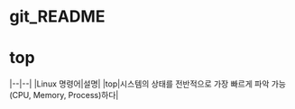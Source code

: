 # git_README

# top

|--|--|
|Linux 명령어|설명|
|top|시스템의 상태를 전반적으로 가장 빠르게 파악 가능(CPU, Memory, Process)하다|
